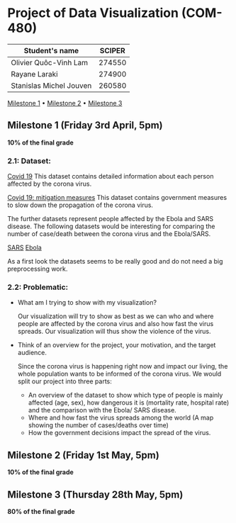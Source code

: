 # Project of Data Visualization (COM-480)

| Student's name | SCIPER |
| -------------- | ------ |
|Olivier Quôc-Vinh Lam |274550 |
|Rayane Laraki |274900 |
|Stanislas Michel Jouven |260580 |

[Milestone 1](#milestone-1-friday-3rd-april-5pm) • [Milestone 2](#milestone-2-friday-1st-may-5pm) • [Milestone 3](#milestone-3-thursday-28th-may-5pm)

## Milestone 1 (Friday 3rd April, 5pm)

**10% of the final grade**
### 2.1: Dataset:

[Covid 19](https://data.europa.eu/euodp/en/data/dataset/covid-19-coronavirus-data)
This dataset contains detailed information about each person affected by the corona virus. 

[Covid 19: mitigation measures](http://epidemicforecasting.org/containment)
This dataset contains government measures to slow down the propagation of the corona virus.

The further datasets represent people affected by the Ebola and SARS disease. The following datasets
would be interesting for comparing the number of case/death between the corona virus and the Ebola/SARS. 

[SARS](https://www.kaggle.com/imdevskp/sars-outbreak-2003-complete-dataset)
[Ebola](https://www.kaggle.com/imdevskp/ebola-outbreak-20142016-complete-dataset) 

As a first look the datasets seems to be really good and do not need a big preprocessing work.

### 2.2: Problematic:

* What am I trying to show with my visualization? 

  Our visualization will try to show as best as we can who and where people are affected by the corona virus and also how fast the virus spreads. Our visualization will thus show the violence of the virus.

* Think of an overview for the project, your motivation, and the target audience.

  Since the corona virus is happening right now and impact our living, the whole population wants to be informed of the corona virus. We would split our project into three parts:
  - An overview of the dataset to show which type of people is mainly affected (age, sex), how dangerous it is (mortality rate, hospital rate) and the comparison with the Ebola/ SARS disease.
  - Where and how fast the virus spreads among the world (A map showing the number of cases/deaths over time)
  - How the government decisions impact the spread of the virus.


## Milestone 2 (Friday 1st May, 5pm)

**10% of the final grade**




## Milestone 3 (Thursday 28th May, 5pm)

**80% of the final grade**
